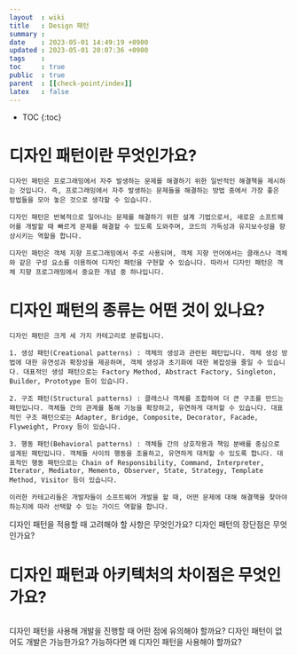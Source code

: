 ```yaml
---
layout  : wiki
title   : Design 패턴
summary : 
date    : 2023-05-01 14:49:19 +0900
updated : 2023-05-01 20:07:36 +0900
tags    : 
toc     : true
public  : true
parent  : [[check-point/index]]
latex   : false
---
```

* TOC
{:toc}

# 디자인 패턴이란 무엇인가요?
```
디자인 패턴은 프로그래밍에서 자주 발생하는 문제를 해결하기 위한 일반적인 해결책을 제시하는 것입니다. 즉, 프로그래밍에서 자주 발생하는 문제들을 해결하는 방법 중에서 가장 좋은 방법들을 모아 놓은 것으로 생각할 수 있습니다.

디자인 패턴은 반복적으로 일어나는 문제를 해결하기 위한 설계 기법으로서, 새로운 소프트웨어를 개발할 때 빠르게 문제를 해결할 수 있도록 도와주며, 코드의 가독성과 유지보수성을 향상시키는 역할을 합니다.

디자인 패턴은 객체 지향 프로그래밍에서 주로 사용되며, 객체 지향 언어에서는 클래스나 객체와 같은 구성 요소를 이용하여 디자인 패턴을 구현할 수 있습니다. 따라서 디자인 패턴은 객체 지향 프로그래밍에서 중요한 개념 중 하나입니다.
```

# 디자인 패턴의 종류는 어떤 것이 있나요?
```
디자인 패턴은 크게 세 가지 카테고리로 분류됩니다.

1. 생성 패턴(Creational patterns) : 객체의 생성과 관련된 패턴입니다. 객체 생성 방법에 대한 유연성과 확장성을 제공하며, 객체 생성과 초기화에 대한 복잡성을 줄일 수 있습니다. 대표적인 생성 패턴으로는 Factory Method, Abstract Factory, Singleton, Builder, Prototype 등이 있습니다.

2. 구조 패턴(Structural patterns) : 클래스나 객체를 조합하여 더 큰 구조를 만드는 패턴입니다. 객체들 간의 관계를 통해 기능을 확장하고, 유연하게 대처할 수 있습니다. 대표적인 구조 패턴으로는 Adapter, Bridge, Composite, Decorator, Facade, Flyweight, Proxy 등이 있습니다.

3. 행동 패턴(Behavioral patterns) : 객체들 간의 상호작용과 책임 분배를 중심으로 설계된 패턴입니다. 객체들 사이의 행동을 조율하고, 유연하게 대처할 수 있도록 합니다. 대표적인 행동 패턴으로는 Chain of Responsibility, Command, Interpreter, Iterator, Mediator, Memento, Observer, State, Strategy, Template Method, Visitor 등이 있습니다.

이러한 카테고리들은 개발자들이 소프트웨어 개발을 할 때, 어떤 문제에 대해 해결책을 찾아야 하는지에 따라 선택할 수 있는 가이드 역할을 합니다.
```

디자인 패턴을 적용할 때 고려해야 할 사항은 무엇인가요?
디자인 패턴의 장단점은 무엇인가요?

# 디자인 패턴과 아키텍처의 차이점은 무엇인가요?
```
```

디자인 패턴을 사용해 개발을 진행할 때 어떤 점에 유의해야 할까요?
디자인 패턴이 없어도 개발은 가능한가요? 가능하다면 왜 디자인 패턴을 사용해야 할까요?
